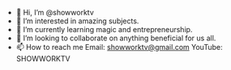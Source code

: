 - 👋 Hi, I’m @showworktv
- 👀 I’m interested in amazing subjects.
- 🌱 I’m currently learning magic and entrepreneurship.
- 💞️ I’m looking to collaborate on anything beneficial for us all.
- 📫 How to reach me Email: showworktv@gmail.com YouTube: SHOWWORKTV

<!---
showworktv/showworktv is a ✨ special ✨ repository because its `README.md` (this file) appears on your GitHub profile.
You can click the Preview link to take a look at your changes.
--->
